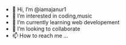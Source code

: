 - 👋 Hi, I’m @iamajanur1
- 👀 I’m interested in coding,music
- 🌱 I’m currently learning web developement
- 💞️ I’m looking to collaborate 
- 📫 How to reach me ...

<!---
iamajanur1/iamajanur1 is a ✨ special ✨ repository because its `README.md` (this file) appears on your GitHub profile.
You can click the Preview link to take a look at your changes.
--->
